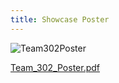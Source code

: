 ```yaml
---
title: Showcase Poster
---
```


![Team302Poster](https://github.com/user-attachments/assets/7b17441d-dd04-4524-bed9-16671610ef45)

[Team_302_Poster.pdf](https://github.com/user-attachments/files/20021209/Team_302_Poster.pdf)
